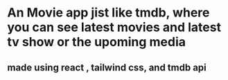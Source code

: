 # An Movie app jist like tmdb, where you can see latest movies and latest tv show or the upoming media


## made using react , tailwind css, and tmdb api
